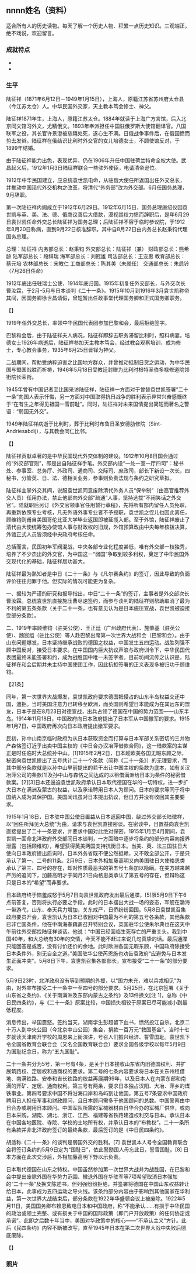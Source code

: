 ## nnnn姓名（资料）

适合所有人的历史读物。每天了解一个历史人物、积累一点历史知识。三观端正，绝不戏说，欢迎留言。  

### 成就特点

- ​
- ​


### 生平

陆征祥（1871年6月12日－1949年1月15日），上海人，原籍江苏省苏州府太仓县（今江苏太仓）人。中华民国外交家，天主教本笃会修士、神父。



陆征祥1871年生，上海人，原籍江苏太仓。1884年就读于上海广方言馆，后入北京同文馆习外文，尤精俄文。1893年奉派担任中国驻俄罗斯大使馆翻译官。八国联军之役，其长官许景澄被慈禧处死，遂心生不满。日俄战争事件后，在俄国愤而剪去发辫。陆征祥在俄结识比利时外交官的女儿培德女士，不顾使馆反对，于1899年结婚。

由于陆征祥能力出色，表现优异，仍在1906年升任中国驻荷兰特命全权大使。武昌起义后，1912年1月3日陆征祥联合一些驻外使臣，电请清帝逊位。

1912年中华民国建立，应总统袁世凯电命，从驻俄大使任所返国出任外交总长，并推动中国现代外交机构之改革，将清代“外务部”改为外交部。6月任国务总理，9月辞职。

第一次陆征祥内阁成立于1912年6月29日。1912年6月15日，国务总理唐绍仪因袁世凯与英、美、法、德、俄商议善后大借款，漠视其权力愤而辞职后，是年6月29日袁世凯任命外交总长陆征祥为国务总理；后陆征祥不容于临时参议院，于1912年8月20日称病，直到9月22日核准辞职。其中自8月22日由内务总长赵秉钧代理国务总理。

总理：陆征祥
内务部总长：赵秉钧
外交部总长：陆征祥（兼）
财政部总长：熊希龄
陆军部总长：段祺瑞
海军部总长：刘冠雄
司法部总长：王宠惠
教育部总长：蔡元培
农林部总长：宋教仁
工商部总长：陈其美（未就任）
交通部总长：朱启钤（7月26日任命）



1912年底出任驻瑞士公使，1914年底归国。1915年初复任外交部长，与外交次长曹汝霖，于2月-5月与日本谈判《二十一条》。1915年10月到1916年3月袁世凯称帝其间，因国务卿徐世昌请假，曾短暂出任政事堂代理国务卿和正式国务卿职务。





【】

1919年任外交总长，率领中华民国代表团参加巴黎和会，最后拒绝签字。

巴黎和会后，由于陆征祥夫人病况，陆征祥即辞去职务滞留比利时，照料病妻。培德女士1926年病逝后，陆征祥参加天主教本笃会，经过教会观察培训，成为修士，专心教会事务，1935年6月25日晋铎为神父。

二战期间，帮助受纳粹迫害之比国地方群众，并曾推动抵制日货之运动，为中华民国与盟国战胜而祈祷，1946年5月18日受教廷封赠为比利时根特圣伯多禄修道院领衔院长荣衔。

1945年曾有中国记者至比国采访陆征祥，陆征祥一方面对于曾替袁世凯签署“二十一条”向国人表示忏悔，另一方面对中国取得抗日战争的胜利表示异常兴奋感慨终于“在有生之年得见祖国一雪前耻”。同时，陆征祥对未来国情提出简短而著名之警语：“弱国无外交”。

1949年陆征祥病逝于比利时，葬于比利时布鲁日圣安德肋修院（Sint-Andriesabdij），与其教会同仁比邻。

【】

陆征祥贡献卓著的是中华民国现代外交体制的建设。1912年10月8日国会通过的“外交部官则”，即是出自陆征祥手笔。外交部内设“一处一室一厅四司”：秘书处、参事室、总务厅、外政司、通商司、交际司、庶政司，部长下新设一次长，四秘书，分管英、日、法、德相关业务，参事则负责法规与条约之研究草拟。

陆征祥主掌外交其间，说服袁世凯同意废除清代外务人员“保举制”（由高官推荐外交人员）任用办法，禁止他部向外交部“疏通”人事，坚持选拔“不闹笑话之外交官”。陆就职后另订《外交官领事官任用暂行章程》，先将所有部内留任人员免职，再重新依照专业考核，凡无外语外事专业者不予授职，袁世凯之侄儿也因此离任，顾维钧则甫自美国哥伦比亚大学毕业返国即被延揽入部。至于外馆，陆征祥废止了清代由大使统筹包办使馆人事与财政权的旧规，外馆预算改由中央每年核拨决算，外馆正式人员皆须经中央政府考核任命。



总括而言，民国初年军阀混战，中央各部专业化程度甚低，唯有外交部一枝独秀，培养了不少杰出的外交官，为中国这一“弱国”争取到较多利权，奠定了中华民国外交现代化的基础，陆征祥居功甚大。

陆征祥最为熟知者是中日《二十一条》与《凡尔赛条约》的签订，因此导致的负面评价往往归罪于他。但实际的情况可能更为复杂。

一、据较为严谨的研究和报导指出，中日“二十一条”的签订，主事者是外交部次长曹汝霖。总统袁世凯直接施压曹尽速签约，而参与谈判的陆征祥则帮助取消了最为不利的第五条条款（关于二十一条，也有意见认为是日本施压宣战，袁世凯被迫接受部分条款）。

二、1919年率顾维钧（驻美公使）、王正廷（广州政府代表）、施肇基（驻英公使）、魏宸组（驻比公使）等人赴巴黎出席第一次世界大战和会（巴黎和会）。由于山东问题爆发，日本坚持继承战败的德国之权益，中国发生五四运动。战胜列强不顾中国反对，接受日本要求。在中国国内巨大抗议声浪与政府训令下，中华民国代表团最终未能签署和约，成为战胜国中唯一未签字者。目前坊间流传之认识是，陆征祥在和会后期并未主持中国使团工作，因此抗拒签署的正义表现多被归功于顾维钧。

【21条】

同年，第一次世界大战爆发，袁世凯政府要求德国把侵占的山东半岛权益交还中国，遭拒。当时美国注意力已转移至欧洲，而英国则希望日本能成为在其远东的盟友，日本于是在8月23日对德宣战，出兵占领了德国在中国的势力范围——山东半岛。1914年11月18日，中国政府向日本政府提出了日本军从中国撤军的要求。1915年1月7日，中国政府再次向日本政府提出撤军要求。

民初，孙中山南京临时政府为从日本获取资金而打算与日本军部关系密切的三井物产森恪签订近乎出卖中国主权的《中日合办汉冶萍借款合同》，这一借款案的主谋正是时任临时大总统孙中山。[1]1915年2月2日，日本趁欧美各国无暇东顾之际，秘密向袁世凯提出了五号共计二十一个条款（简称《二十一条》）的无理要求，而其中部分条款就是以孙中山早前提出的若干出让中国主权的条款为底本，如有关汉冶萍公司的条款[1]及孙中山与森恪之间达成的以租借满洲给日本为条件的秘密借款案。[2][3]日本还逼迫袁世凯政府承认日本取代德国在华的一切特权，进一步扩大日本在满洲及蒙古的权益，以及承诺聘用日本人为顾问。日本的要求等同于将中国纳入成为其保护国。美国闻讯虽对日本提出抗议，但日方并没有收回其主要要求。



1915年1月18日，日本驻中国公使日置益从日本返回中国，绕过外交部长陆徵祥，以“回任所拜见大总统”为由，请求与袁世凯直接密谈。在密谈中，日置益向袁世凯直接提出了二十一条要求，并要求中国对此绝对保密。1915年1月至4月期间，袁世凯一面命北洋政府外交部同日本谈判，一方面暗中逐步将条约的部分内容向报界泄露（包括顾维钧），希望获得英美两国支持抗衡日本。当美、英、法三国驻日大使向日本政府提出质询时，日本外务省既不便公然抵赖，又不敢全部公开，于是只承认了第一、二号的11条。2月9日，日本外相加藤高明又向美国驻日大使格思类承认了第三、四号的存在，却对性质最恶劣的第五号七条加以隐瞒。在美方越来越严厉的追问下，加藤高明才于同月21日向格思类承认了第五号的存在，但辩称这只是日本的“希望”而非要求。

日本政府终于恼羞成怒于5月7日向袁世凯政府发出最后通牒，[5]限5月9日下午6点前答复，否则将执行必要之手段。此时的日本摆出大战一场的姿态，军舰在渤海一带游弋，山东、奉天兵力增加，关东戒严，日侨纷纷回国。5月8日袁世凯召集政府要员开会，袁世凯认为日本已收回对中国最为不利的第五号各条款，其他条款已非亡国条件，他在中南海春藕斋召开特别会议，英国驻华公使朱尔典也在这天中午前往外交部找陆征祥谈话。他说：“中国已经面临生死存亡的严重关头。我到中国40年，和大总统有30年的交情，今天不能不赶过来说几句真挚的话。最后通牒只能回答是或否，没有讨价还价的余地。此时欧洲各国无暇东顾，中国政府除接受日本条件外，别无自全之道。”美国驻华公使芮恩施也劝告袁政府“应避免与日本发生正面冲突”。5月8日下午，袁世凯召集各部部长，宣布接受“二十一条”的部分要求。



5月9日23时，北洋政府没有等到预期的外援，以“国力未充，难以兵戎相见”为由，对外宣布接受二十一条中一至四号的部分要求。5月25日，在北京签署《关于山东省之条约》、《关于南满洲及东部内蒙古之条约》及13件换文[注 1]，总称《中日民四条约》，与《二十一条》原案比较，中国损失相较于原案已尽可能减小到最低程度。



消息传出，举国震怒。签约当天，湖南学生彭超留下血书，愤然投江自杀。北京二十万人到中央公园（今北京中山公园）集会，捐款一百万元“救国基金”。当时十七岁就读天津南开学校的周恩来上街演讲，号召人们振兴经济、誓雪国耻。袁世凯下令全国省教育会联合会（又名全国教育联合会）要求全国各级学校以每年5月9日为国耻纪念日，称为“五九国耻”。



二十一条共分为5号，第一号有4条，是关于日本接收山东省内旧德国权利、并扩展筑路权、定居权和通商权的要求。第二号的七条内容要求将日本在关东州租借地、南满铁路、安奉和吉长铁路的权益再展期99年，以及日本人在内蒙东部和南满的开矿、定居、通商权利。第三号有两条，要求日本独占汉阳、大冶、萍乡的煤铁事业。第四号要求中国不将沿海口岸和岛屿割让他国。第五号7条要求中国政府聘用日人担任军事和财政顾问，且日本顾问需多于他国顾问的总数。中国警察由中日合办或聘用日本顾问。中国军队所需的军械器材由日华合办的军械厂供应，或向日本采购。湖南、湖北、浙江、江西、福建等省铁路建造权利交与日本。承认日本在中国各地医院、寺院、学校的土地所有权，并承认日本的“布教权”。二十一条所有条款并非北洋政府签订的最终条款，最后签订的是《中日民四条约》。



胡适称《二十一条》的谈判是弱国外交的胜利。[7]
袁世凯本人号令全国教育联合会将签订条约的5月9日定为“国耻日”，依此警励国人毋忘此日，誓雪国耻。[8]
日本方面在此次交涉后，外相加藤高明下野以示负责。

日本取代德国在山东之特权。中国虽然参加第一次世界大战并为战胜国，在巴黎和会中提出废除外国在华势力范围、撤退外国在华驻军等7项希望取消日本强加的“二十一条”及换文陈述书，但列强纷纷拒绝，并签署将德国在中国山东权益转让给日本，此事成为五四运动之导火线。该条约部分内容由于影响到其他国家在华利益，第一次世界大战结束后，部分条款在1922年华盛顿会议上被废除。1922年5月11日，美国国务卿布赖恩致电日本和中国政府，称“不能承认……有损于中华民国的政治或领土完整、或有损关于中国的国际政策（即门户开放政策）的任何协定或承诺”。此即之后数十年当中，美国对华政策中的核心——“不承认主义”方针。此后《民四条约》内容不断被改写，直至1945年日本在第二次世界大战中失败后彻底废除。





【】

### 照片

